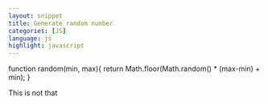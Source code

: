```yaml
---
layout: snippet
title: Generate random number
categories: [JS]
language: js
highlight: javascript
---
```

function random(min, max){
  return Math.floor(Math.random() * (max-min) + min);
}
<!--more-->

This is not that
